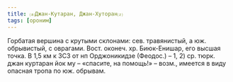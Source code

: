 ```yaml
---
title: ⒜Джан-Кутаран, Джан-Хуторан⒵
tags: [ороним]
---
```


Горбатая вершина с крутыми склонами: сев. травянистый, а юж. обрывистый, с
оврагами. Вост. оконеч. хр. Биюк-Енишар, его высшая точка. В 1,5 км к ЗСЗ от нп
Орджоникидзе (Феодос.) – 1, 2) ср. тюрк. джан куртаран йок му – «спасите, на
помощь!» – возм., имеется в виду опасная тропа по юж. обрывам.
